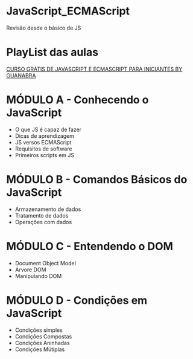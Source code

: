 # JavaScript_ECMAScript
 Revisão desde o básico de JS

# PlayList das aulas
[CURSO GRÁTIS DE JAVASCRIPT E ECMASCRIPT PARA INICIANTES BY GUANABRA](https://www.youtube.com/playlist?list=PLHz_AreHm4dlsK3Nr9GVvXCbpQyHQl1o1)

# MÓDULO A - Conhecendo o JavaScript
- O que JS é capaz de fazer
- Dicas de aprendizagem
- JS versos ECMAScript 
- Requisitos de software
- Primeiros scripts em JS

# MÓDULO B - Comandos Básicos do JavaScript
- Armazenamento de dados
- Tratamento de dados
- Operações com dados

# MÓDULO C - Entendendo o DOM
- Document Object Model
- Árvore DOM
- Manipulando DOM

# MÓDULO D - Condições em JavaScript
- Condições simples
- Condições Compostas
- Condições Aninhadas
- Condições Mútiplas
